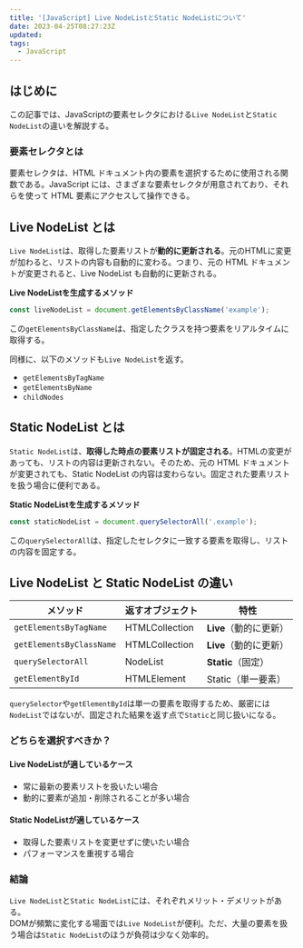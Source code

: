 ```yaml
---
title: '[JavaScript] Live NodeListとStatic NodeListについて'
date: 2023-04-25T08:27:23Z
updated:
tags:
  - JavaScript
---
```


## はじめに

この記事では、JavaScriptの要素セレクタにおける`Live NodeList`と`Static NodeList`の違いを解説する。

### 要素セレクタとは

要素セレクタは、HTML ドキュメント内の要素を選択するために使用される関数である。JavaScript には、さまざまな要素セレクタが用意されており、それらを使って HTML 要素にアクセスして操作できる。

## Live NodeList とは

`Live NodeList`は、取得した要素リストが**動的に更新される**。元のHTMLに変更が加わると、リストの内容も自動的に変わる。つまり、元の HTML ドキュメントが変更されると、Live NodeList も自動的に更新される。

**Live NodeListを生成するメソッド**

```js
const liveNodeList = document.getElementsByClassName('example');
```

この`getElementsByClassName`は、指定したクラスを持つ要素をリアルタイムに取得する。

同様に、以下のメソッドも`Live NodeList`を返す。

- `getElementsByTagName`
- `getElementsByName`
- `childNodes`

## Static NodeList とは

`Static NodeList`は、**取得した時点の要素リストが固定される**。HTMLの変更があっても、リストの内容は更新されない。そのため、元の HTML ドキュメントが変更されても、Static NodeList の内容は変わらない。固定された要素リストを扱う場合に便利である。

**Static NodeListを生成するメソッド**

```js
const staticNodeList = document.querySelectorAll('.example');
```

この`querySelectorAll`は、指定したセレクタに一致する要素を取得し、リストの内容を固定する。

## Live NodeList と Static NodeList の違い

| メソッド                 | 返すオブジェクト | 特性                   |
| ------------------------ | ---------------- | ---------------------- |
| `getElementsByTagName`   | HTMLCollection   | **Live**（動的に更新） |
| `getElementsByClassName` | HTMLCollection   | **Live**（動的に更新） |
| `querySelectorAll`       | NodeList         | **Static**（固定）     |
| `getElementById`         | HTMLElement      | Static（単一要素）     |

`querySelector`や`getElementById`は単一の要素を取得するため、厳密には`NodeList`ではないが、固定された結果を返す点で`Static`と同じ扱いになる。

### どちらを選択すべきか？

#### Live NodeListが適しているケース

<!-- textlint-disable -->

- 常に最新の要素リストを扱いたい場合
- 動的に要素が追加・削除されることが多い場合

<!-- textlint-enable -->

#### Static NodeListが適しているケース

- 取得した要素リストを変更せずに使いたい場合
- パフォーマンスを重視する場合

### 結論

`Live NodeList`と`Static NodeList`には、それぞれメリット・デメリットがある。  
DOMが頻繁に変化する場面では`Live NodeList`が便利。ただ、大量の要素を扱う場合は`Static NodeList`のほうが負荷は少なく効率的。
